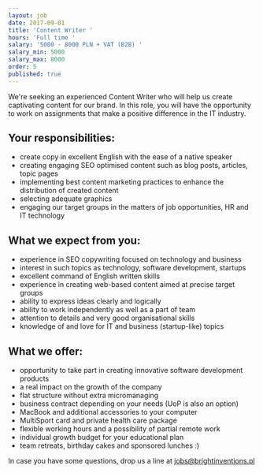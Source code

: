 ```yaml
---
layout: job
date: 2017-09-01
title: 'Content Writer '
hours: 'Full time '
salary: '5000 - 8000 PLN + VAT (B2B) '
salary_min: 5000
salary_max: 8000
order: 5
published: true
---
```

We're seeking an experienced Content Writer who will help us create captivating content for our brand. In this role, you will have the opportunity to work on assignments that make a positive difference in the IT industry. 



## Your responsibilities: 

* create copy in excellent English with the ease of a native speaker
* creating engaging SEO optimised content such as blog posts, articles, topic pages 
* implementing best content marketing practices to enhance the distribution of created content
* selecting adequate graphics 
* engaging our target groups in the matters of job opportunities, HR and IT technology



## What we expect from you: 

* experience in SEO copywriting focused on technology and business 
* interest in such topics as technology, software development, startups 
* excellent command of English written skills 
* experience in creating web-based content aimed at precise target groups 
* ability to express ideas clearly and logically 
* ability to work independently as well as a part of team
* attention to details and very good organisational skills
* knowledge of and love for IT and business (startup-like) topics



## What we offer:

* opportunity to take part in creating innovative software development products
* a real impact on the growth of the company
* flat structure without extra micromanaging 
* business contract depending on your needs (UoP is also an option)
* MacBook and additional accessories to your computer
* MultiSport card and private health care package
* flexible working hours and a possibility of partial remote work
* individual growth budget for your educational plan
* team retreats, birthday cakes and sponsored lunches :)

In case you have some questions, drop us a line at jobs@brightinventions.pl
